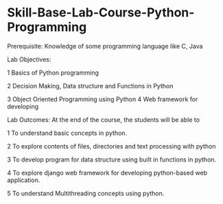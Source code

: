 # Skill-Base-Lab-Course-Python-Programming

Prerequisite: Knowledge of some programming language like C, Java 
 
Lab Objectives:

1 Basics of Python programming 

2 Decision Making, Data structure and Functions in Python 

3 Object Oriented Programming using Python 4 Web framework for developing 

 
Lab Outcomes: At the end of the course, the students will be able to 

1 To understand basic concepts in python. 

2 To explore contents of files, directories and text processing with python 

3 To develop program for data structure using built in functions in python. 

4 To explore django web framework for developing python-based web application. 

5 To understand Multithreading concepts using python. 
 
 
